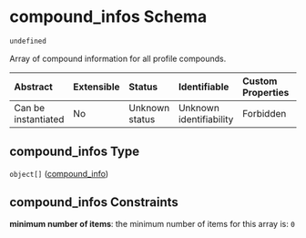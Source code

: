 # compound\_infos Schema

```txt
undefined
```

Array of compound information for all profile compounds.

| Abstract            | Extensible | Status         | Identifiable            | Custom Properties | Additional Properties | Access Restrictions | Defined In                                                                            |
| :------------------ | :--------- | :------------- | :---------------------- | :---------------- | :-------------------- | :------------------ | :------------------------------------------------------------------------------------ |
| Can be instantiated | No         | Unknown status | Unknown identifiability | Forbidden         | Forbidden             | none                | [compound\_info.schema.json](../out/compound_info.schema.json "open original schema") |

## compound\_infos Type

`object[]` ([compound\_info](compound_info-compound_info.md))

## compound\_infos Constraints

**minimum number of items**: the minimum number of items for this array is: `0`
